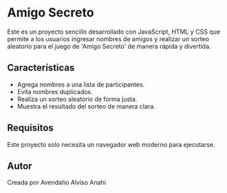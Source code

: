 <h1>Amigo Secreto</h1>

<p> Este es un proyecto sencillo desarrollado con JavaScript, HTML y CSS que permite a los usuarios ingresar nombres de amigos y realizar un sorteo aleatorio para el juego de 'Amigo Secreto' de manera rápida y divertida.</p>

<h2>Características</h2>

<ul>
<li>Agrega nombres a una lista de participantes.</li>
<li>Evita nombres duplicados.</li>
<li>Realiza un sorteo aleatorio de forma justa.</li>
<li>Muestra el resultado del sorteo de manera clara.</li>
</ul>

<h2>Requisitos</h2>

<p> Este proyecto solo necesita un navegador web moderno para ejecutarse.</p>

<h2>Autor</h2>

<p>Creada por Avendaño Alviso Anahi</p>
